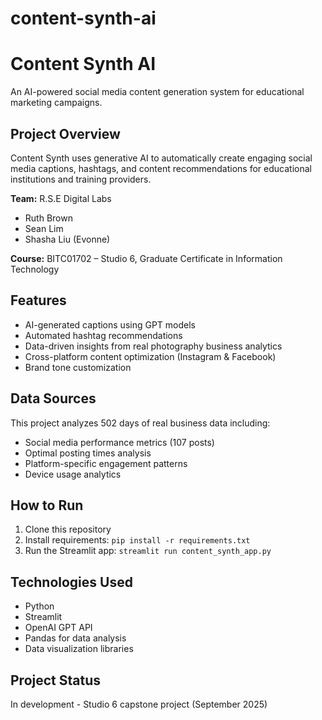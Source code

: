 # content-synth-ai

# Content Synth AI

An AI-powered social media content generation system for educational marketing campaigns.

## Project Overview

Content Synth uses generative AI to automatically create engaging social media captions, hashtags, and content recommendations for educational institutions and training providers.

**Team:** R.S.E Digital Labs
- Ruth Brown
- Sean Lim
- Shasha Liu (Evonne)

**Course:** BITC01702 – Studio 6, Graduate Certificate in Information Technology

## Features

- AI-generated captions using GPT models
- Automated hashtag recommendations
- Data-driven insights from real photography business analytics
- Cross-platform content optimization (Instagram & Facebook)
- Brand tone customization

## Data Sources

This project analyzes 502 days of real business data including:
- Social media performance metrics (107 posts)
- Optimal posting times analysis
- Platform-specific engagement patterns
- Device usage analytics

## How to Run

1. Clone this repository
2. Install requirements: `pip install -r requirements.txt`
3. Run the Streamlit app: `streamlit run content_synth_app.py`

## Technologies Used

- Python
- Streamlit
- OpenAI GPT API
- Pandas for data analysis
- Data visualization libraries

## Project Status

In development - Studio 6 capstone project (September 2025)
